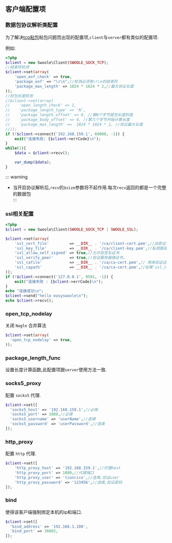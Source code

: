 ## 客户端配置项

### 数据包协议解析类配置

为了解决[tcp粘包](/Cn/Socket/tcpSticky.md)粘包问题而出现的配置项,`client`与`server`都有类似的配置项.  

例如:  

```php
<?php
$client = new Swoole\Client(SWOOLE_SOCK_TCP);
//结束符检测
$client->set(array(
    'open_eof_check' => true,
    'package_eof' => "\r\n",//检测必须有\r\n的结束符
    'package_max_length' => 1024 * 1024 * 2,//最大协议长度
));
//封包长度检测
//$client->set(array(
//    'open_length_check' => 1,
//    'package_length_type' => 'N',
//    'package_length_offset' => 0, //第N个字节是包长度的值
//    'package_body_offset' => 4, //第几个字节开始计算长度
//    'package_max_length' =>  1024 * 1024 * 2, //协议最大长度
//));
if (!$client->connect('192.168.159.1', 60000, -1)) {
    exit("连接失败: {$client->errCode}\n");
}
while(1){
    $data = $client->recv();

    var_dump($data);
}

```

::: warning
- 当开启协议解析后,`recv`的`$size`参数将不起作用.每次`recv`返回的都是一个完整的数据包  
:::


### ssl相关配置
```php
<?php
$client = new Swoole\Client(SWOOLE_SOCK_TCP | SWOOLE_SSL);

$client->set(array(
    'ssl_cert_file'         => __DIR__ . '/ca/client-cert.pem',//加密证书路径
    'ssl_key_file'          => __DIR__ . '/ca/client-key.pem',//私钥路径
    'ssl_allow_self_signed' => true,//允许自签名证书.
    'ssl_verify_peer'       => true,//验证服务器端证书。
    'ssl_cafile'            => __DIR__ . '/ca/ca-cert.pem',// 用来验证远端证书所用到的 CA 证书
    'ssl_capath'            => __DIR__ . '/ca/ca-cert.pem',//如果`ssl_cafile` 路径错误时,会在 `ssl_capath` 所指定的目录搜索适用的证书.
));
if (!$client->connect('127.0.0.1', 9501, -1)) {
    exit("连接失败 : {$client->errCode}\n");
}
echo "连接成功\n";
$client->send("hello easyswoole\n");
echo $client->recv();

```

### open_tcp_nodelay
关闭 `Nagle` 合并算法
```php
$client->set(array(
  'open_tcp_nodelay' => true,
));

```

### package_length_func
设置长度计算函数,此配置项跟`server`使用方法一致.  

### socks5_proxy
配置 `socks5` 代理.  
```php
$client->set([
  'socks5_host' => '192.168.159.1',//必填
  'socks5_port' => 1080,//必填
  'socks5_username' => 'userName',//选填
  'socks5_password' => 'userPassword',//选填
]);
```
### http_proxy
配置 `http` 代理.
```php
$client->set([
    'http_proxy_host' => '192.168.159.1',//代理host
    'http_proxy_port' => 1080,//代理端口
    'http_proxy_user' => 'tioncico',//选填,验证user
    'http_proxy_password' => '123456',//选填,验证密码
]);

```
### bind
使得该客户端强制绑定本机的ip和端口.  

```php
$client->set([
  'bind_address' => '192.168.1.100',
  'bind_port' => 36002,
]);
```
